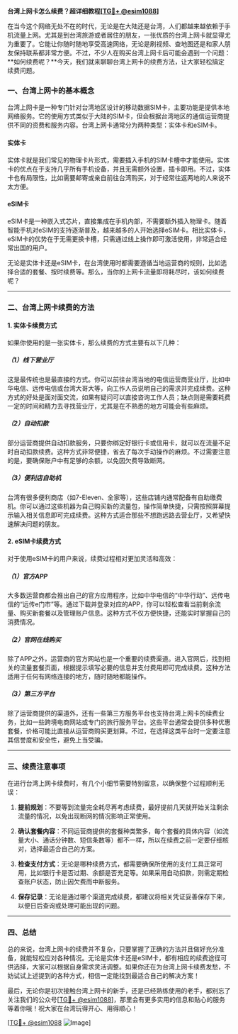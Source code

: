 **台湾上网卡怎么续费？超详细教程[[TG💪+ @esim1088](https://t.me/s/esim1088)]**

在当今这个网络无处不在的时代，无论是在大陆还是台湾，人们都越来越依赖于手机流量上网。尤其是到台湾旅游或者居住的朋友，一张优质的台湾上网卡就显得尤为重要了。它能让你随时随地享受高速网络，无论是刷视频、查地图还是和家人朋友保持联系都非常方便。不过，不少人在购买台湾上网卡后可能会遇到一个问题：**如何续费呢？**今天，我们就来聊聊台湾上网卡的续费方法，让大家轻松搞定续费问题。

### 一、台湾上网卡的基本概念

台湾上网卡是一种专门针对台湾地区设计的移动数据SIM卡，主要功能是提供本地网络服务。它的使用方式类似于大陆的SIM卡，但会根据台湾地区的通信运营商提供不同的资费和服务内容。台湾上网卡通常分为两种类型：实体卡和eSIM卡。

#### 实体卡
实体卡就是我们常见的物理卡片形式，需要插入手机的SIM卡槽中才能使用。实体卡的优点在于支持几乎所有手机设备，并且无需额外设置，插卡即用。不过，实体卡也有局限性，比如需要邮寄或亲自前往台湾购买，对于经常往返两地的人来说不太方便。

#### eSIM卡
eSIM卡是一种嵌入式芯片，直接集成在手机内部，不需要额外插入物理卡。随着智能手机对eSIM的支持逐渐普及，越来越多的人开始选择eSIM卡。相比实体卡，eSIM卡的优势在于无需更换卡槽，只需通过线上操作即可激活使用，非常适合经常出国的用户。

无论是实体卡还是eSIM卡，在台湾使用时都需要遵循当地运营商的规则，比如选择合适的套餐、按时续费等。那么，当你的上网卡流量即将耗尽时，该如何续费呢？

---

### 二、台湾上网卡续费的方法

#### 1. 实体卡续费方式
如果你使用的是一张实体卡，那么续费的方式主要有以下几种：

##### （1）线下营业厅
这是最传统也是最直接的方式。你可以前往台湾当地的电信运营商营业厅，比如中华电信、远传电信或台湾大哥大等，向工作人员说明自己的需求并完成续费。这种方式的好处是面对面交流，如果有疑问可以直接咨询工作人员；缺点则是需要耗费一定的时间和精力去寻找营业厅，尤其是在不熟悉的地方可能会有些麻烦。

##### （2）自动扣款
部分运营商提供自动扣款服务，只要你绑定好银行卡或信用卡，就可以在流量不足时自动扣款续费。这种方式非常便捷，省去了每次手动操作的麻烦。不过需要注意的是，要确保账户中有足够的余额，以免因欠费导致断网。

##### （3）便利店自助机
台湾有很多便利商店（如7-Eleven、全家等），这些店铺内通常配备有自助缴费机。你可以通过这些机器为自己购买新的流量包，操作简单快捷，只需按照屏幕提示输入相关信息即可完成续费。这种方式适合那些不想跑远路去营业厅，又希望快速解决问题的朋友。

#### 2. eSIM卡续费方式
对于使用eSIM卡的用户来说，续费过程相对更加灵活和高效：

##### （1）官方APP
大多数运营商都会推出自己的官方应用程序，比如中华电信的“中华行动”、远传电信的“远传e门市”等。通过下载并登录对应的APP，你可以轻松查看当前剩余流量、购买新套餐以及管理账户信息。这种方式不仅方便快捷，还能实时掌握自己的消费情况。

##### （2）官网在线购买
除了APP之外，运营商的官方网站也是一个重要的续费渠道。进入官网后，找到相关的流量套餐页面，根据提示填写必要的信息并支付费用即可完成续费。这种方法适用于任何有网络连接的地方，随时随地都能操作。

##### （3）第三方平台
除了运营商提供的渠道外，还有一些第三方服务平台也支持台湾上网卡的续费业务，比如一些跨境电商网站或专门的旅行服务平台。这些平台通常会提供多种优惠套餐，价格可能比直接从运营商购买更划算。不过，在选择这类平台时一定要注意其信誉度和安全性，避免上当受骗。

---

### 三、续费注意事项

在进行台湾上网卡续费时，有几个小细节需要特别留意，以确保整个过程顺利无误：

1. **提前规划**：不要等到流量完全耗尽再考虑续费，最好提前几天就开始关注剩余流量的情况，以免出现断网的情况影响正常使用。
   
2. **确认套餐内容**：不同运营商提供的套餐种类繁多，每个套餐的具体内容（如流量大小、通话分钟数、短信条数等）都不一样，所以在续费之前一定要仔细核对，选择最适合自己的方案。

3. **检查支付方式**：无论是哪种续费方式，都需要确保所使用的支付工具正常可用，比如银行卡是否过期、余额是否充足等。如果采用自动扣款，则需定期检查账户状态，防止因欠费而中断服务。

4. **保存记录**：无论是通过哪个渠道完成续费，都建议将相关凭证妥善保存下来，以便日后查询或处理可能出现的问题。

---

### 四、总结

总的来说，台湾上网卡的续费并不复杂，只要掌握了正确的方法并且做好充分准备，就能轻松应对各种情况。无论是实体卡还是eSIM卡，都有相应的续费途径可供选择，大家可以根据自身需求灵活调整。如果你还在为台湾上网卡续费发愁，不妨试试上述提到的各种方式，相信一定能找到最适合自己的解决方案！

最后，无论你是初次接触台湾上网卡的新手，还是已经熟练使用的老手，都别忘了关注我们的公众号[[TG💪+ @esim1088](https://t.me/s/esim1088)]，那里会有更多实用的信息和贴心的服务等着你哦！祝大家在台湾玩得开心、用得顺心！

[[TG💪+ @esim1088](https://t.me/s/esim1088) ![Image](https://i.postimg.cc/4NQfJmqS/Snipaste-2025-05-13-00-14-12.png)]